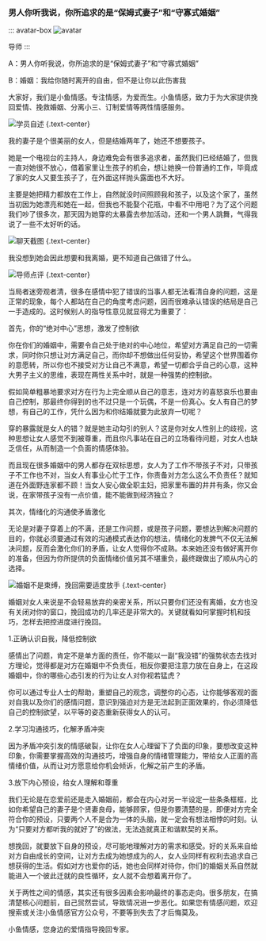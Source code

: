 ### 男人你听我说，你所追求的是“保姆式妻子”和“守寡式婚姻”

::: avatar-box
![avatar](/images/articles/avatar.mentor.svg "导师")

导师
:::

A：男人你听我说，你所追求的是“保姆式妻子”和“守寡式婚姻”

B：婚姻：我给你随时离开的自由，但不是让你以此伤害我

大家好，我们是小鱼情感。专注情感，为爱而生。小鱼情感，致力于为大家提供挽回爱情、挽救婚姻、分离小三、订制爱情等两性情感服务。

![学员自述](/images/articles/a1/a1_1/image1.png "学员自述") {.text-center}

我的妻子是个很美丽的女人，但是结婚两年了，她还不想要孩子。

她是一个电视台的主持人，身边难免会有很多追求者，虽然我们已经结婚了，但我一直对她很不放心，借着家里让生孩子的机会，想让她换一份普通的工作，毕竟成了家的女人又要生孩子了，在外面这样抛头露面也不大好。

主要是她把精力都放在工作上，自然就没时间照顾我和孩子，以及这个家了，虽然当初因为她漂亮和她在一起，但我也不能娶个花瓶，中看不中用吧？为了这个问题我们吵了很多次，那天因为她穿的太暴露去参加活动，还和一个男人跳舞，气得我说了一些不太好听的话。

![聊天截图](/images/articles/a1/a1_1/image2.png "聊天截图") {.text-center}

我没想到她会因此想要和我离婚，更不知道自己做错了什么。

![导师点评](/images/articles/a1/a1_1/image3.png "导师点评") {.text-center}

当局者迷旁观者清，很多在感情中犯了错误的当事人都无法看清自身的问题，这是正常的现象，每个人都站在自己的角度考虑问题，因而很难承认错误的结局是自己一手造成的。这时候别人的指导性意见就显得尤为重要了：

首先，你的“绝对中心”思想，激发了控制欲

你在你们的婚姻中，需要令自己处于绝对的中心地位，希望对方满足自己的一切需求，同时你只想让对方满足自己，而你却不想做出任何妥协，希望这个世界围着你的意愿转，所以你也不接受对方让自己不满意，希望一切都合乎自己的心意，这种大男子主义的思维，表现在两性关系中时，就是一种强势的控制欲。

假如简单粗暴地要求对方在行为上完全顺从自己的意志，连对方的喜怒哀乐也要由自己控制，那最终你得到的也不过只是一个玩偶，不是一份真心。女人有自己的梦想，有自己的工作，凭什么因为和你结婚就要为此放弃一切呢？

穿的暴露就是女人的错？就是她主动勾引的别人？这是你对女人性别上的歧视，这种思想让女人感觉不到被尊重，而且你凡事站在自己的立场看待问题，对女人也缺乏信任，从而制造一个负面的情感体验。

而且现在很多婚姻中的男人都存在双标思想，女人为了工作不带孩子不对，只带孩子不工作也不对，当女人有事业心忙于工作，你责备对方怎么这么不负责任？就知道在外面野连家都不顾！当女人安心做全职主妇，把家里布置的井井有条，你又会说，在家带孩子没有一点价值，能不能做到经济独立？

其次，情绪化的沟通使矛盾激化

无论是对妻子穿着上的不满，还是工作问题，或是孩子问题，要想达到解决问题的目的，你就必须要通过有效的沟通模式表达你的想法，情绪化的发脾气不仅无法解决问题，反而会激化你们的矛盾，让女人觉得你不成熟。本来她还没有做好离开你的准备，但因为你所提供的负面情绪价值另其不堪重负，最终跟做出了顺从内心的选择。

![婚姻不是束缚，挽回需要适度放手](/images/articles/a1/a1_1/image4.png "婚姻不是束缚，挽回需要适度放手") {.text-center}

婚姻对女人来说是不会轻易放弃的亲密关系，所以只要你们还没有离婚，女方也没有关闭对你的窗口，挽回成功的几率还是非常大的。关键就看如何掌握时机和技巧，怎样去把控进度进行挽回。

1.正确认识自我，降低控制欲

感情出了问题，肯定不是单方面的责任，你不能以一副“我没错”的强势状态去找对方理论，觉得都是对方在婚姻中不负责任，相反你要把注意力放在自身上，在这段婚姻中，你的哪些心态引发的行为让女人对你视若猛虎？

你可以通过专业人士的帮助，重塑自己的观念，调整你的心态，让你能够客观的面对自我以及你们的感情问题，意识到强迫对方是无法起到正面效果的，你必须降低自己的控制欲望，以平等的姿态重新获得女人的认可。

2.学习沟通技巧，化解矛盾冲突

因为矛盾冲突引发的情感破裂，让你在女人心理留下了负面的印象，要想改变这种印象，你需要掌握高效的沟通技巧，增强自身的情绪管理能力，带给女人正面的高情绪价值，从而让对方愿意给你机会倾诉，化解之前产生的矛盾。

3.放下内心预设，给女人理解和尊重

我们无论是在恋爱前还是走入婚姻前，都会在内心对另一半设定一些条条框框，比如你希望自己的妻子是个贤妻良母，能够顾家，但是你要清楚的是，即便对方完全符合你的预设，只要两个人不是合为一体的头脑，就一定会有想法相悖的时刻。认为“只要对方都听我的就好了”的做法，无法造就真正和谐默契的关系。

想挽回，就要放下自身的预设，尽可能地理解对方的需求和感受。好的关系来自给对方自由成长的空间，让对方去成为她想成为的人，女人业同样有权利去追求自己想获得的生活。假如对方也爱你的话，她也会同样对待你，你们的婚姻关系自然就能进入一个彼此迁就的良性循环，女人就不会想着离开你了。

关于两性之间的情感，其实还有很多因素会影响最终的事态走向。很多朋友，在搞清楚核心问题前，自己贸然尝试，导致情况进一步恶化。如果您有情感问题，欢迎搜索或关注小鱼情感官方公众号，不要等到失去了才后悔莫及。

小鱼情感，您身边的爱情指导挽回专家。
